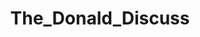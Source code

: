 ---
title: The_Donald_Discuss
crosslinks:
- The_Donald
- REEEEEEEEEE
- worldnews
- AMAAggregator
- AnythingGoesNews
- conspiracy
- ExporosII
- MarchAgainstTrump
- Cuckold
- AsABlackMan
- news
- me_irl
- outoftheloop
- SandersForPresident
- islam
---